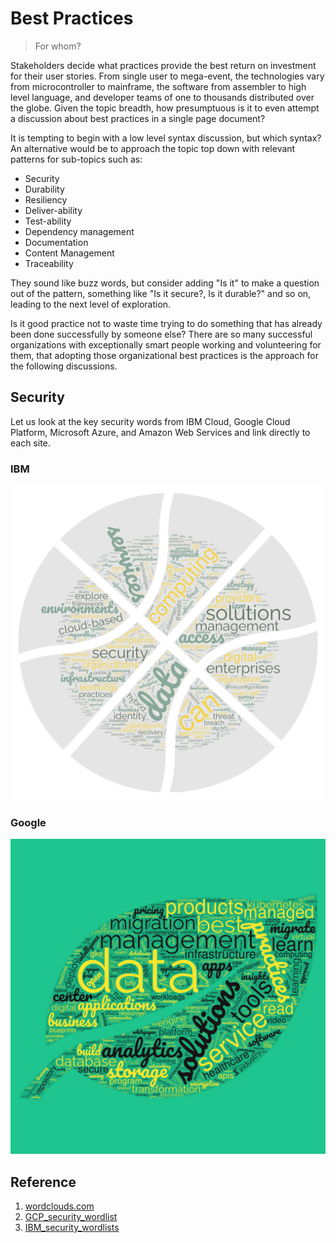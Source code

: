 # Best Practices

> For whom?

Stakeholders decide what practices provide the best
return on investment for their user stories.  From
single user to mega-event, the technologies vary from
microcontroller to mainframe, the software from
assembler to high level language, and developer teams of
one to thousands distributed over the globe.  Given the
topic breadth, how presumptuous is it to even attempt a
discussion about best practices in a single page
document?

It is tempting to begin with a low level syntax
discussion, but which syntax? An alternative would be to
approach the topic top down with relevant patterns for
sub-topics such as:

 - Security
 - Durability
 - Resiliency
 - Deliver-ability
 - Test-ability
 - Dependency management
 - Documentation
 - Content Management
 - Traceability

They sound like buzz words, but consider adding "Is it"
to make a question out of the pattern, something
like "Is it secure?, Is it durable?" and so on, leading
to the next level of exploration.

Is it good practice not to waste time trying to do
something that has already been done successfully by
someone else?  There are so many successful organizations
with exceptionally smart people working and volunteering
for them, that adopting those organizational best
practices is the approach for the following discussions.

## Security

Let us look at the key security words from IBM Cloud, Google Cloud
Platform, Microsoft Azure, and Amazon Web Services and link directly to
each site.

### IBM

[![IBM_security](./assets/images/ibm-security-wordcloud.jpg)](https://www.ibm.com/topics/cloud-security)

### Google

[![GCP_security](./assets/images/google-security-wordcloud.jpg)](https://cloud.google.com/security/best-practices)


## Reference

1. [wordclouds.com](https://www.wordclouds.com/)
2. [GCP_security_wordlist](./assets/word_lists/google-security-wordcloud.csv)
3. [IBM_security_wordlists](./assets/word_lists/ibm-security-wordcloud.csv)
